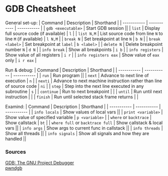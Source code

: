 # GDB Cheatsheet

General set-up:
| Command | Description | Shorthand |
| ----------- | ----------- | ----------- |
| `gdb <executable>` | Start GDB session ||
| `list` | Display full source code (if available) | `l` |
| `list N,M` | List source code from line `N` to line `M` (if available) | `l N,M` |
| `break N` | Set breakpoint at line `N` | `b N` |
| `break <label>` | Set breakpoint at `label` | `b <label>` |
| `delete N` | Delete breakpoint number `N` | `d N` |
| `info break` | Show all breakpoints | `i b` |
| `info registers` | Show value of all registers | `i r` |
| `info registers eax` | Show value of `eax` only | `i r eax` |


Run & debug:
| Command | Description | Shorthand |
| ----------- | ----------- | ----------- |
| `run` | Run program ||
| `next` | Advance to next line of execution | `n` |
| `nexti` | Advance to next machine instruction rather than line of source code | `ni` |
| `step` | Step into the next line executed in any subroutine | `s` |
| `continue` | Run to next breakpoint | |
| `until` | Run until next instruction | |
| `finish` | Run until selected stack frame returns | |

Examind:
| Command | Description | Shorthand |
| ----------- | ----------- | ----------- |
| `info locals` | Show values of local vars ||
| `print <variable>` | Show value of specified variable | `p <variable>` |
| `where` or `backtrace` | Show callstack | `bt` |
| `where full` or `backtrace full` | Show callstack & local vars ||
| `info args` | Show args to current func in callstack ||
| `info threads` | Show all threads ||
| `info signals` | Show all signals and how they are handled ||



### Sources
[GDB: The GNU Project Debugger](https://www.sourceware.org/gdb/) \
[pwndgb](https://github.com/pwndbg/pwndbg)
